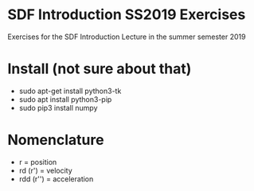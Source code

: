 # SDF Introduction SS2019 Exercises

Exercises for the SDF Introduction Lecture in the summer semester 2019


# Install (not sure about that)
* sudo apt-get install python3-tk
* sudo apt install python3-pip
* sudo pip3 install numpy

# Nomenclature
* r = position
* rd (r') = velocity
* rdd (r'') = acceleration